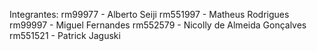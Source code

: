 Integrantes:
rm99977 - Alberto Seiji
rm551997 - Matheus Rodrigues
rm99997 - Miguel Fernandes
rm552579 - Nicolly de Almeida Gonçalves 
rm551521 - Patrick Jaguski

